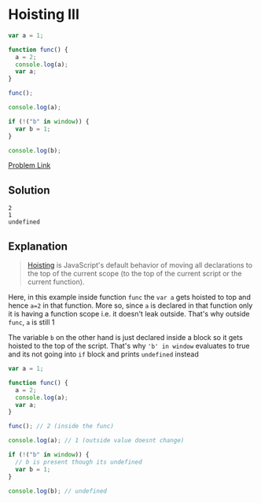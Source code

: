 # Hoisting III

```js
var a = 1;

function func() {
  a = 2;
  console.log(a);
  var a;
}

func();

console.log(a);

if (!("b" in window)) {
  var b = 1;
}

console.log(b);
```

[Problem Link](https://bigfrontend.dev/quiz/Hoisting-III)

## Solution

```
2
1
undefined
```

## Explanation

> [Hoisting](https://developer.mozilla.org/en-US/docs/Glossary/Hoisting) is JavaScript's default behavior of moving all declarations to the top of the current scope (to the top of the current script or the current function).

Here, in this example inside function `func` the `var a` gets hoisted to top and hence `a=2` in that function. More so, since `a` is declared in that function only it is having a function scope i.e. it doesn't leak outside. That's why outside `func`, `a` is still 1

The variable `b` on the other hand is just declared inside a block so it gets hoisted to the top of the script. That's why `'b' in window` evaluates to true and its not going into `if` block and prints `undefined` instead

```js
var a = 1;

function func() {
  a = 2;
  console.log(a);
  var a;
}

func(); // 2 (inside the func)

console.log(a); // 1 (outside value doesnt change)

if (!("b" in window)) {
  // b is present though its undefined
  var b = 1;
}

console.log(b); // undefined
```

